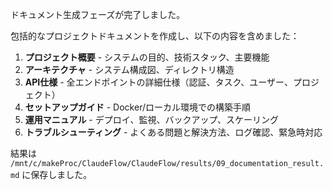 ドキュメント生成フェーズが完了しました。

包括的なプロジェクトドキュメントを作成し、以下の内容を含めました：

1. **プロジェクト概要** - システムの目的、技術スタック、主要機能
2. **アーキテクチャ** - システム構成図、ディレクトリ構造
3. **API仕様** - 全エンドポイントの詳細仕様（認証、タスク、ユーザー、プロジェクト）
4. **セットアップガイド** - Docker/ローカル環境での構築手順
5. **運用マニュアル** - デプロイ、監視、バックアップ、スケーリング
6. **トラブルシューティング** - よくある問題と解決方法、ログ確認、緊急時対応

結果は `/mnt/c/makeProc/ClaudeFlow/ClaudeFlow/results/09_documentation_result.md` に保存しました。
